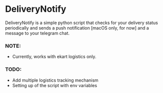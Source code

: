 # DeliveryNotify

DeliveryNotify is a simple python script that checks for your delivery status periodically and sends a push notification [macOS only, for now] and a message to your telegram chat.


### NOTE:
  - Currently, works with ekart logistics only.

### TODO:
  - Add multiple logistics tracking mechanism
  - Setting up of the script with env variables